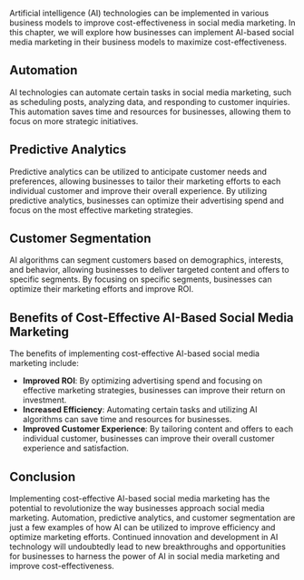 
Artificial intelligence (AI) technologies can be implemented in various business models to improve cost-effectiveness in social media marketing. In this chapter, we will explore how businesses can implement AI-based social media marketing in their business models to maximize cost-effectiveness.

Automation
----------

AI technologies can automate certain tasks in social media marketing, such as scheduling posts, analyzing data, and responding to customer inquiries. This automation saves time and resources for businesses, allowing them to focus on more strategic initiatives.

Predictive Analytics
--------------------

Predictive analytics can be utilized to anticipate customer needs and preferences, allowing businesses to tailor their marketing efforts to each individual customer and improve their overall experience. By utilizing predictive analytics, businesses can optimize their advertising spend and focus on the most effective marketing strategies.

Customer Segmentation
---------------------

AI algorithms can segment customers based on demographics, interests, and behavior, allowing businesses to deliver targeted content and offers to specific segments. By focusing on specific segments, businesses can optimize their marketing efforts and improve ROI.

Benefits of Cost-Effective AI-Based Social Media Marketing
----------------------------------------------------------

The benefits of implementing cost-effective AI-based social media marketing include:

* **Improved ROI**: By optimizing advertising spend and focusing on effective marketing strategies, businesses can improve their return on investment.
* **Increased Efficiency**: Automating certain tasks and utilizing AI algorithms can save time and resources for businesses.
* **Improved Customer Experience**: By tailoring content and offers to each individual customer, businesses can improve their overall customer experience and satisfaction.

Conclusion
----------

Implementing cost-effective AI-based social media marketing has the potential to revolutionize the way businesses approach social media marketing. Automation, predictive analytics, and customer segmentation are just a few examples of how AI can be utilized to improve efficiency and optimize marketing efforts. Continued innovation and development in AI technology will undoubtedly lead to new breakthroughs and opportunities for businesses to harness the power of AI in social media marketing and improve cost-effectiveness.
